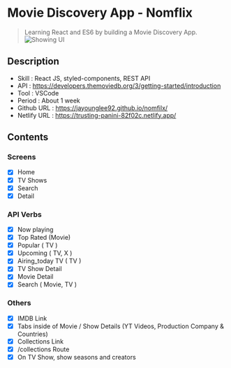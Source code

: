 # Movie Discovery App - Nomflix

> Learning React and ES6 by building a Movie Discovery App.
![Showing UI](/_info-img/info-nomflix-01.gif)

## Description
- Skill : React JS, styled-components, REST API
- API : https://developers.themoviedb.org/3/getting-started/introduction
- Tool : VSCode
- Period : About 1 week 
- Github URL : https://jayounglee92.github.io/nomfilx/
- Netlify URL : https://trusting-panini-82f02c.netlify.app/

## Contents
### Screens
- [x] Home
- [x] TV Shows
- [x] Search
- [x] Detail

### API Verbs
- [x] Now playing
- [x] Top Rated (Movie)
- [x] Popular ( TV )
- [x] Upcoming ( TV, X )
- [x] Airing_today TV ( TV )
- [x] TV Show Detail
- [x] Movie Detail
- [x] Search ( Movie, TV )

### Others
- [x] IMDB Link
- [x] Tabs inside of Movie / Show Details (YT Videos, Production Company & Countries)
- [x] Collections Link
- [x] /collections Route
- [x] On TV Show, show seasons and creators
